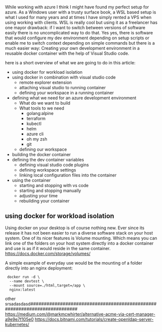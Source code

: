 <!-- ---
layout: post
title: The perfect azure development container
subtitle: including alpine, azure-cli, terraform, golang, kubectl, helm and all your friends.
categories: hints
tags: [alpine, azure-cli, kubernetes, terraform, golang, kubectl, helm]s
--- -->

While working with azure I think I might have found my perfect setup for azure.
As a Windows user with a trusty surface book, a WSL based setup is what I used for many years and at times I have simply rented a VPS when using working with clients.
WSL is really cool but using it as a freelancer has one mayor drawback: if I want to switch between versions of software easily there is no uncomplicated way to do that.
Yes yes, there is software that would configure my dev environment depending on setup scripts or enable me to switch context depending on simple commands but there is a much easier way: Creating your own development environment in a reusable docker container with the help of Visual Studio code.

here is a short overview of what we are going to do in this article:

- using docker for workload isolation
- using docker in combination with visual studio code
  - remote explorer extension
  - attaching visual studio to running container
  - defining your workspace in a running container
- defining what we need for an azure development environment
  - What do we want to build
  - What tools to we need
    - golang:alpine
    - terraform
    - kubectl
    - helm
    - azure cli
    - oh my zsh
    - git
  - defining our workspace
- building the docker container
- defining the dev container variables
  - defining visual studio code plugins
  - defining workspace settings
  - linking local configuration files into the container
- using the container
  - starting and stopping with vs code
  - starting and stopping manually
  - adjusting your time
  - rebuilding your container

## using docker for workload isolation

Using docker on your desktop is of course nothing new. Ever since its release it has not been easier to run a diverse software stack on your host system.
One of its nicer features is Volume mounting. Which means you can link one of the folders on your host system directly into a docker container and use is as if it would reside in the same container. <https://docs.docker.com/storage/volumes/>

A simple example of everyday use would be the mounting of a folder directly into an nginx deployment:

``` Console
 docker run -d \
  --name devtest \
  --mount source=./html,target=/app \
  nginx:latest
```

other srsadasdasd##########################################################################
https://medium.com/@markmcwhirter/alternative-acme-via-cert-manager-a9e9e7f105e0
https://docs.bitnami.com/tutorials/create-openldap-server-kubernetes/